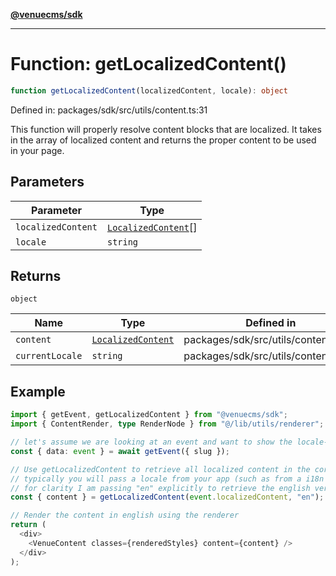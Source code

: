[**@venuecms/sdk**](../Index.md)

***

# Function: getLocalizedContent()

```ts
function getLocalizedContent(localizedContent, locale): object
```

Defined in: packages/sdk/src/utils/content.ts:31

This function will properly resolve content blocks that are localized.
It takes in the array of localized content and returns the proper content
to be used in your page.

## Parameters

| Parameter | Type |
| ------ | ------ |
| `localizedContent` | [`LocalizedContent`](../type-aliases/LocalizedContent.md)[] |
| `locale` | `string` |

## Returns

`object`

| Name | Type | Defined in |
| ------ | ------ | ------ |
| <a id="content"></a> `content` | [`LocalizedContent`](../type-aliases/LocalizedContent.md) | packages/sdk/src/utils/content.ts:34 |
| <a id="currentlocale"></a> `currentLocale` | `string` | packages/sdk/src/utils/content.ts:34 |

## Example

```typescript
import { getEvent, getLocalizedContent } from "@venuecms/sdk";
import { ContentRender, type RenderNode } from "@/lib/utils/renderer";

// let's assume we are looking at an event and want to show the locale-specific title of that event in english
const { data: event } = await getEvent({ slug });

// Use getLocalizedContent to retrieve all localized content in the correct locale
// typically you will pass a locale from your app (such as from a i18n library) but
// for clarity I am passing "en" explicitly to retrieve the english version
const { content } = getLocalizedContent(event.localizedContent, "en");

// Render the content in english using the renderer
return (
  <div>
    <VenueContent classes={renderedStyles} content={content} />
  </div>
);
```
